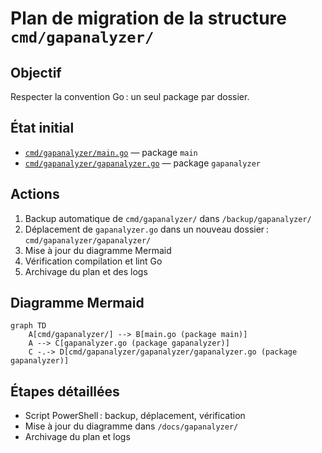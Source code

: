 # Plan de migration de la structure `cmd/gapanalyzer/`

## Objectif
Respecter la convention Go : un seul package par dossier.

## État initial
- [`cmd/gapanalyzer/main.go`](cmd/gapanalyzer/main.go:1) — package `main`
- [`cmd/gapanalyzer/gapanalyzer.go`](cmd/gapanalyzer/gapanalyzer.go:1) — package `gapanalyzer`

## Actions
1. Backup automatique de `cmd/gapanalyzer/` dans `/backup/gapanalyzer/`
2. Déplacement de `gapanalyzer.go` dans un nouveau dossier : `cmd/gapanalyzer/gapanalyzer/`
3. Mise à jour du diagramme Mermaid
4. Vérification compilation et lint Go
5. Archivage du plan et des logs

## Diagramme Mermaid

```mermaid
graph TD
    A[cmd/gapanalyzer/] --> B[main.go (package main)]
    A --> C[gapanalyzer.go (package gapanalyzer)]
    C -.-> D[cmd/gapanalyzer/gapanalyzer/gapanalyzer.go (package gapanalyzer)]
```

## Étapes détaillées
- Script PowerShell : backup, déplacement, vérification
- Mise à jour du diagramme dans `/docs/gapanalyzer/`
- Archivage du plan et logs